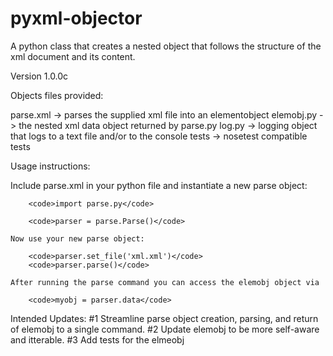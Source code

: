 pyxml-objector
==============

A python class that creates a nested object that follows the structure of the xml document and its content.

Version 1.0.0c

Objects files provided:
  
  parse.xml -> parses the supplied xml file into an elementobject
  elemobj.py -> the nested xml data object returned by parse.py
  log.py -> logging object that logs to a text file and/or to the console
  tests -> nosetest compatible tests

Usage instructions:

Include parse.xml in your python file and instantiate a new parse object:

		<code>import parse.py</code>
		
		<code>parser = parse.Parse()</code>

	Now use your new parse object:

		<code>parser.set_file('xml.xml')</code>
		<code>parser.parse()</code>

	After running the parse command you can access the elemobj object via

		<code>myobj = parser.data</code>


Intended Updates:
	#1 Streamline parse object creation, parsing, and return of elemobj to a single command.
	#2 Update elemobj to be more self-aware and itterable.
	#3 Add tests for the elmeobj